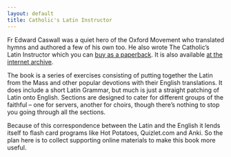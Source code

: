 ```yaml
---
layout: default
title: Catholic's Latin Instructor
---
```


Fr Edward Caswall was a quiet hero of the Oxford Movement who translated hymns and authored a few of his own too. He also wrote The Catholic’s Latin Instructor which you can [buy as a paperback](http://www.lulu.com/au/en/shop/edward-caswall/the-catholics-latin-instructor/paperback/product-18844755.html). It is also available [at the internet archive](http://archive.org/details/thecatholicslati00caswuoft).

The book is a series of exercises consisting of putting together the Latin from the Mass and other popular devotions with their English translations. It does include a short Latin Grammar, but much is just a straight patching of Latin onto English. Sections are designed to cater for different groups of the faithful – one for servers, another for choirs, though there’s nothing to stop you going through all the sections.

Because of this correspondence between the Latin and the English it lends itself to flash card programs like Hot Potatoes, Quizlet.com and Anki. So the plan here is to collect supporting online materials to make this book more useful.


